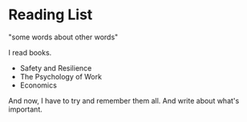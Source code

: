 # Reading List
"some words about other words"

I read books.

- Safety and Resilience
- The Psychology of Work
- Economics


And now, I have to try and remember them all.  And write about what's important.
